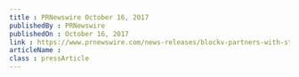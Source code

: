 ```yaml
---
title : PRNewswire October 16, 2017
publishedBy : PRNewswire
publishedOn : October 16, 2017
link : https://www.prnewswire.com/news-releases/blockv-partners-with-storj-labs-to-provide-decentralized-storage-architecture-and-new-toolsets-to-power-next-generation-digital-objects-300536713.html
articleName : 
class : pressArticle
---
```

